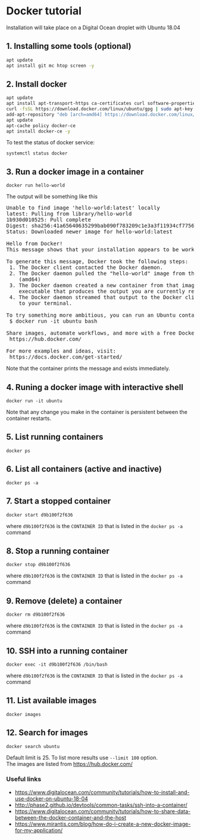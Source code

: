 # Docker tutorial

Installation will take place on a Digital Ocean droplet with Ubuntu 18.04  

## 1. Installing some tools (optional)

```bash
apt update
apt install git mc htop screen -y
```

## 2. Install docker

```bash
apt update
apt install apt-transport-https ca-certificates curl software-properties-common -y
curl -fsSL https://download.docker.com/linux/ubuntu/gpg | sudo apt-key add -
add-apt-repository "deb [arch=amd64] https://download.docker.com/linux/ubuntu bionic stable"
apt update
apt-cache policy docker-ce
apt install docker-ce -y
```

To test the status of docker service:  
```
systemctl status docker
```

## 3. Run a docker image in a container

```
docker run hello-world
```

The output will be something like this

<pre>
Unable to find image 'hello-world:latest' locally
latest: Pulling from library/hello-world
1b930d010525: Pull complete
Digest: sha256:41a65640635299bab090f783209c1e3a3f11934cf7756b09cb2f1e02147c6ed8
Status: Downloaded newer image for hello-world:latest

Hello from Docker!
This message shows that your installation appears to be working correctly.

To generate this message, Docker took the following steps:
 1. The Docker client contacted the Docker daemon.
 2. The Docker daemon pulled the "hello-world" image from the Docker Hub.
    (amd64)
 3. The Docker daemon created a new container from that image which runs the
    executable that produces the output you are currently reading.
 4. The Docker daemon streamed that output to the Docker client, which sent it
    to your terminal.

To try something more ambitious, you can run an Ubuntu container with:
 $ docker run -it ubuntu bash

Share images, automate workflows, and more with a free Docker ID:
 https://hub.docker.com/

For more examples and ideas, visit:
 https://docs.docker.com/get-started/
</pre>

Note that the container prints the message and exists immediately.

## 4. Runing a docker image with interactive shell

```
docker run -it ubuntu
```

Note that any change you make in the container is persistent between the container restarts.

## 5. List running containers

```
docker ps
```

## 6. List all containers (active and inactive)

```
docker ps -a
```

## 7. Start a stopped container

```
docker start d9b100f2f636
```

where `d9b100f2f636` is the `CONTAINER ID` that is listed in the `docker ps -a` command

## 8. Stop a running container

```
docker stop d9b100f2f636
```

where `d9b100f2f636` is the `CONTAINER ID` that is listed in the `docker ps -a` command

## 9. Remove (delete) a container

```
docker rm d9b100f2f636
```

where `d9b100f2f636` is the `CONTAINER ID` that is listed in the `docker ps -a` command

## 10. SSH into a running container

```
docker exec -it d9b100f2f636 /bin/bash
```

where `d9b100f2f636` is the `CONTAINER ID` that is listed in the `docker ps -a` command

## 11. List available images

```
docker images
```

## 12. Search for images

```
docker search ubuntu
```

Default limit is 25. To list more results use `--limit 100` option.  
The images are listed from https://hub.docker.com/  


### Useful links

- https://www.digitalocean.com/community/tutorials/how-to-install-and-use-docker-on-ubuntu-18-04
- http://phase2.github.io/devtools/common-tasks/ssh-into-a-container/
- https://www.digitalocean.com/community/tutorials/how-to-share-data-between-the-docker-container-and-the-host
- https://www.mirantis.com/blog/how-do-i-create-a-new-docker-image-for-my-application/
